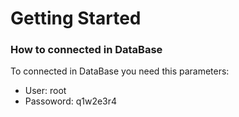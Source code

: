 # Getting Started

### How to connected in DataBase
To connected in DataBase you need this parameters:

* User: root
* Passoword: q1w2e3r4